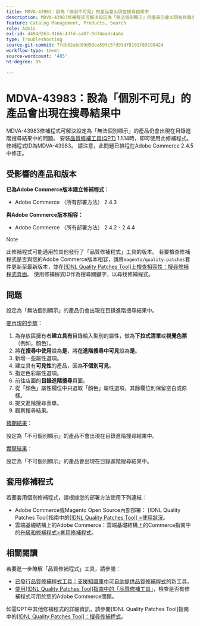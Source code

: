 ```yaml
---
title: MDVA-43983：設為「個別不可見」的產品會出現在搜尋結果中
description: MDVA-43983修補程式可解決設定為「無法個別顯示」的產品仍會出現在目錄進階搜尋結果中的問題。 安裝[Quality Patches Tool (QPT)](https://experienceleague.adobe.com/zh-hant/docs/commerce-operations/tools/quality-patches-tool/quality-patches-tool-to-self-serve-quality-patches) 1.1.14時，即可使用此修補程式。 修補程式ID為MDVA-43983。 請注意，此問題已排程在Adobe Commerce 2.4.5中修正。
feature: Catalog Management, Products, Search
role: Admin
exl-id: d494d263-016b-43fd-aa87-0d74eadc4a6a
type: Troubleshooting
source-git-commit: 7fdb02a6d89d50ea593c5fd99d78101f89198424
workflow-type: tm+mt
source-wordcount: '485'
ht-degree: 0%

---
```


# MDVA-43983：設為「個別不可見」的產品會出現在搜尋結果中

MDVA-43983修補程式可解決設定為「無法個別顯示」的產品仍會出現在目錄進階搜尋結果中的問題。 安裝[品質修補工具(QPT)](https://experienceleague.adobe.com/zh-hant/docs/commerce-operations/tools/quality-patches-tool/quality-patches-tool-to-self-serve-quality-patches) 1.1.14時，即可使用此修補程式。 修補程式ID為MDVA-43983。 請注意，此問題已排程在Adobe Commerce 2.4.5中修正。

## 受影響的產品和版本

**已為Adobe Commerce版本建立修補程式：**

* Adobe Commerce （所有部署方法） 2.4.3

**與Adobe Commerce版本相容：**

* Adobe Commerce （所有部署方法） 2.4.2 - 2.4.4

>[!NOTE]
>
>此修補程式可能適用於其他發行了「品質修補程式」工具的版本。 若要檢查修補程式是否與您的Adobe Commerce版本相容，請將`magento/quality-patches`套件更新至最新版本，並在[[!DNL Quality Patches Tool]上檢查相容性：搜尋修補程式頁面](https://experienceleague.adobe.com/zh-hant/docs/commerce-operations/tools/quality-patches-tool/quality-patches-tool-to-self-serve-quality-patches)。 使用修補程式ID作為搜尋關鍵字，以尋找修補程式。

## 問題

設定為「無法個別顯示」的產品仍會出現在目錄進階搜尋結果中。

<u>要再現的步驟</u>：

1. 為存放區擁有者&#x200B;**建立具有**&#x200B;目錄輸入型別的屬性，做為&#x200B;**下拉式清單**&#x200B;或&#x200B;**視覺色票** （例如，顏色）。
1. 將&#x200B;**在搜尋中使用**&#x200B;設為&#x200B;**是**，將&#x200B;**在進階搜尋中可見**&#x200B;設為&#x200B;**是**。
1. 新增一些屬性選項。
1. 建立具有&#x200B;**可見性**&#x200B;的產品，因為&#x200B;**不個別可見**。
1. 指定色彩屬性選項。
1. 前往店面的&#x200B;**目錄進階搜尋**&#x200B;頁面。
1. 從「顏色」屬性欄位中只選取「顏色」屬性選項，其餘欄位則保留空白或原樣。
1. 提交進階搜尋表單。
1. 觀察搜尋結果。

<u>預期結果</u>：

設定為「不可個別顯示」的產品不會出現在目錄進階搜尋結果中。

<u>實際結果</u>：

設定為「不可個別顯示」的產品會出現在目錄進階搜尋結果中。

## 套用修補程式

若要套用個別修補程式，請根據您的部署方法使用下列連結：

* Adobe Commerce或Magento Open Source內部部署： [!DNL Quality Patches Tool]指南中的[[!DNL Quality Patches Tool] >使用狀況](/help/tools/quality-patches-tool/usage.md)。
* 雲端基礎結構上的Adobe Commerce：雲端基礎結構上的Commerce指南中的[升級和修補程式>套用修補程式](https://experienceleague.adobe.com/docs/commerce-cloud-service/user-guide/develop/upgrade/apply-patches.html?lang=zh-Hant)。

## 相關閱讀

若要進一步瞭解「品質修補程式」工具，請參閱：

* [已發行品質修補程式工具：支援知識庫中可自助提供品質修補程式](https://experienceleague.adobe.com/zh-hant/docs/commerce-operations/tools/quality-patches-tool/quality-patches-tool-to-self-serve-quality-patches)的新工具。
* [使用[!DNL Quality Patches Tool]指南中的「品質修補工具」](/help/tools/quality-patches-tool/patches-available-in-qpt/check-patch-for-magento-issue-with-magento-quality-patches.md)，檢查是否有修補程式可用於您的Adobe Commerce問題。

如需QPT中其他修補程式的詳細資訊，請參閱[!DNL Quality Patches Tool]指南中的[[!DNL Quality Patches Tool]：搜尋修補程式](https://experienceleague.adobe.com/tools/commerce-quality-patches/index.html?lang=zh-Hant)。
